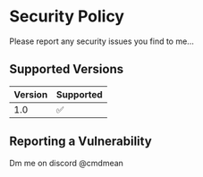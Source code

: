 # Security Policy

Please report any security issues you find to me...

## Supported Versions

| Version | Supported          |
| ------- | ------------------ |
| 1.0     | :white_check_mark: |

## Reporting a Vulnerability

Dm me on discord @cmdmean
